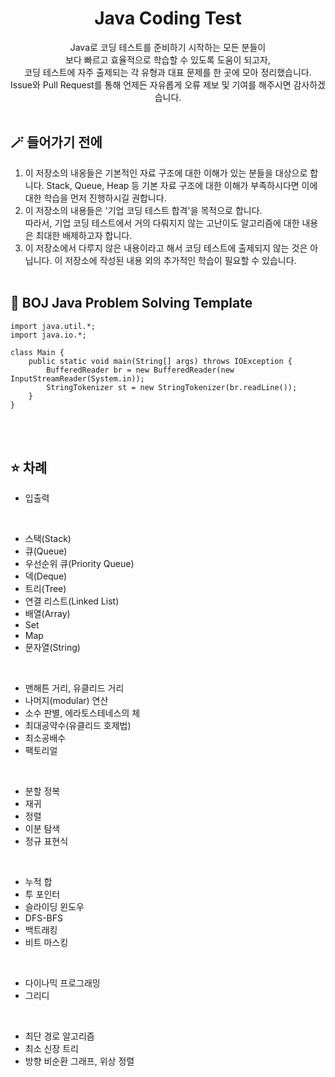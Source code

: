 <div align="center"> <h1> Java Coding Test </div>
<div align="center"> Java로 코딩 테스트를 준비하기 시작하는 모든 분들이<br>
  보다 빠르고 효율적으로 학습할 수 있도록 도움이 되고자,<br>
    코딩 테스트에 자주 출제되는 각 유형과 대표 문제를 한 곳에 모아 정리했습니다.<br>
  Issue와 Pull Request를 통해 언제든 자유롭게 오류 제보 및 기여를 해주시면 감사하겠습니다. <br>
</div>

<br>

## 🪄 들어가기 전에
1. 이 저장소의 내옹들은 기본적인 자료 구조에 대한 이해가 있는 분들을 대상으로 합니다.
   Stack, Queue, Heap 등 기본 자료 구조에 대한 이해가 부족하시다면 이에 대한 학습을 먼저 진행하시길 권합니다.
2. 이 저장소의 내용들은 '기업 코딩 테스트 합격'을 목적으로 합니다.<br>
   따라서, 기업 코딩 테스트에서 거의 다뤄지지 않는 고난이도 알고리즘에 대한 내용은 최대한 배제하고자 합니다.
3. 이 저장소에서 다루지 않은 내용이라고 해서 코딩 테스트에 출제되지 않는 것은 아닙니다. 이 저장소에 작성된 내용 외의 추가적인 학습이 필요할 수 있습니다.
<br><br>
## 📜 BOJ Java Problem Solving Template
```
import java.util.*;
import java.io.*;

class Main {
    public static void main(String[] args) throws IOException {
        BufferedReader br = new BufferedReader(new InputStreamReader(System.in));
        StringTokenizer st = new StringTokenizer(br.readLine());        
    }
}

```
<br><br>

## ⭐️ 차례

- 입출력
  
<br>

- 스택(Stack)
- 큐(Queue)
- 우선순위 큐(Priority Queue)
- 덱(Deque)
- 트리(Tree)
- 연결 리스트(Linked List)
- 배열(Array)
- Set
- Map
- 문자열(String)
  
<br>

- 맨해튼 거리, 유클리드 거리
- 나머지(modular) 연산
- 소수 판별, 에라토스테네스의 체
- 최대공약수(유클리드 호제법)
- 최소공배수
- 팩토리얼
  
<br>

- 분할 정복
- 재귀
- 정렬
- 이분 탐색
- 정규 표현식

<br>

- 누적 합
- 투 포인터
- 슬라이딩 윈도우
- DFS-BFS
- 백트래킹
- 비트 마스킹

<br>

- 다이나믹 프로그래밍
- 그리디

<br>

- 최단 경로 알고리즘
- 최소 신장 트리
- 방향 비순환 그래프, 위상 정렬
